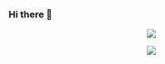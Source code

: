 ### Hi there 👋

<p align="center">  
  <img src="https://github-readme-stats.vercel.app/api/top-langs/?username=hasnainch5&&theme=light&layout=compact">
</p>
<p align="center">  
  <img src="https://github-readme-stats.vercel.app/api?username=hasnainch5&show_icons=true&count_private=true&include_all_commits=true&theme=light">
</p>
